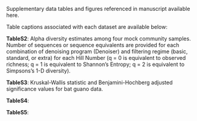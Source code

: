 Supplementary data tables and figures referenced in manuscript available here.

Table captions associated with each dataset are available below:

**TableS2**:
Alpha diversity estimates among four mock community samples. Number of sequences or sequence equivalents are provided for each combination of denoising program (Denoiser) and filtering regime (basic, standard, or extra) for each Hill Number (q = 0 is equivalent to observed richness; q = 1 is equivalent to Shannon’s Entropy; q = 2 is equivalent to Simpsons’s 1-D diversity).

**TableS3**:
Kruskal-Wallis statistic and Benjamini-Hochberg adjusted significance values for bat guano data. 

**TableS4**:

**TableS5**:
